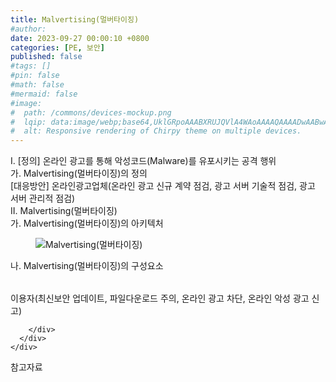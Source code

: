 ```yaml
---
title: Malvertising(멀버타이징)
#author: 
date: 2023-09-27 00:00:10 +0800
categories: [PE, 보안]
published: false
#tags: []
#pin: false
#math: false
#mermaid: false
#image:
#  path: /commons/devices-mockup.png
#  lqip: data:image/webp;base64,UklGRpoAAABXRUJQVlA4WAoAAAAQAAAADwAABwAAQUxQSDIAAAARL0AmbZurmr57yyIiqE8oiG0bejIYEQTgqiDA9vqnsUSI6H+oAERp2HZ65qP/VIAWAFZQOCBCAAAA8AEAnQEqEAAIAAVAfCWkAALp8sF8rgRgAP7o9FDvMCkMde9PK7euH5M1m6VWoDXf2FkP3BqV0ZYbO6NA/VFIAAAA
#  alt: Responsive rendering of Chirpy theme on multiple devices.
---
```


<div class="post-wrap">
  <div class="para">
    <div class="para-title">
      I. [정의] 온라인 광고를 통해 악성코드(Malware)를 유포시키는 공격 행위
    </div>
    <div class="para-cntnt">
      <div class="para">
        <div class="para-title">
          가. Malvertising(멀버타이징)의 정의
        </div>
        <div class="para-cntnt">
          [대응방안] 온라인광고업체(온라인 광고 신규 계약 점검, 광고 서버 기술적 점검, 광고 서버 관리적 점검)
        </div>
      </div>
    </div>
  </div>
  
  <div class="para">
    <div class="para-title">
      II. Malvertising(멀버타이징)
    </div>
    <div class="para-cntnt">
      <div class="para">
        <div class="para-title">
          가. Malvertising(멀버타이징)의 아키텍처
        </div>
        <div class="para-cntnt">
          <figure class="post-figure">
            <img src="/assets/img/posts/Malvertising(멀버타이징).png" alt="Malvertising(멀버타이징)">
<!--            <figcaption>Source: Unveiling the Metaverse: Exploring Emerging Trends, Multifaceted Perspectives, and Future Challenges</figcaption>-->
          </figure>
        </div>
      </div>
      <div class="para">
        <div class="para-title">
          나. Malvertising(멀버타이징)의 구성요소
        </div>
        <div class="para-cntnt">
          <table class="post-table">
          </table>
          이용자(최신보안 업데이트, 파일다운로드 주의, 온라인 광고 차단, 온라인 악성 광고 신고)

        </div>
      </div>
    </div>
  </div>

  <div class="refr-wrap">
    <div class="refr-title">
        참고자료
    </div>
    <ol class="refr-list">
    <!--    <li>(나현식, 최대선) <a target="_blank" href="https://scienceon.kisti.re.kr/commons/util/originalView.do?cn=JAKO202225948430499&oCn=JAKO202225948430499&dbt=JAKO&journal=NJOU00291864">메타버스 보안 위협 요소 및 대응 방안 검토</a></li>-->
    <!--    <li>(M. Uddin, S. Manickam, H. Ullah, M. Obaidat and A. Dandoush) <a target="_blank" href="https://ieeexplore.ieee.org/abstract/document/10138386">Unveiling the Metaverse: Exploring Emerging Trends, Multifaceted Perspectives, and Future Challenges</a></li>-->
    </ol>
  </div>
</div>
